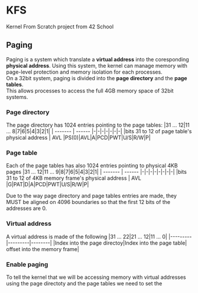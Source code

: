 # KFS
Kernel From Scratch project from 42 School

## Paging
Paging is a system which translate a **virtual address** into the coresponding **physical address**. Using this system, the kernel can manage memory with page-level protection and memory isolation for each processes.<br>
On a 32bit system, paging is divided into the **page directory** and the **page tables**.<br>
This allows processes to access the full 4GB memory space of 32bit systems.
### Page directory
The page directory has 1024 entries pointing to the page tables:
|31 ... 12|11 ... 8|7|6|5|4|3|2|1|
| ------- | ------ |-|-|-|-|-|-|-|
|bits 31 to 12 of page table's physical address | AVL |PS(0)|AVL|A|PCD|PWT|U/S|R/W|P|

### Page table
Each of the page tables has also 1024 entries pointing to physical 4KB pages
|31 ... 12|11 ... 9|8|7|6|5|4|3|2|1|
| ------- | ------ |-|-|-|-|-|-|-|-|
|bits 31 to 12 of 4KB memory frame's physical address | AVL |G|PAT|D|A|PCD|PWT|U/S|R/W|P|

Due to the way page directory and page tables entries are made, they MUST be aligned on 4096 boundaries so that the first 12 bits of the addresses are 0.
### Virtual address
A virtual address is made of the following
|31 ... 22|21 ... 12|11 ... 0|
|---------|---------|--------|
|Index into the page directoy|Index into the page table| offset into the memory frame|

### Enable paging
To tell the kernel that we will be accessing memory with virtual addresses using the page directoty and the page tables we need to set the 
